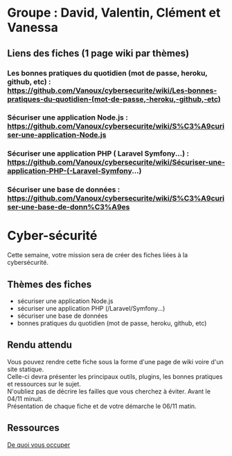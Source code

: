 # Groupe : David, Valentin, Clément et Vanessa

## Liens des fiches (1 page wiki par thèmes) 

### Les bonnes pratiques du quotidien (mot de passe, heroku, github, etc) : https://github.com/Vanoux/cybersecurite/wiki/Les-bonnes-pratiques-du-quotidien-(mot-de-passe,-heroku,-github,-etc)

### Sécuriser une application Node.js : https://github.com/Vanoux/cybersecurite/wiki/S%C3%A9curiser-une-application-Node.js

### Sécuriser une application PHP ( Laravel Symfony...) : https://github.com/Vanoux/cybersecurite/wiki/Sécuriser-une-application-PHP-(-Laravel-Symfony...)

### Sécuriser une base de données : https://github.com/Vanoux/cybersecurite/wiki/S%C3%A9curiser-une-base-de-donn%C3%A9es


# Cyber-sécurité
Cette semaine, votre mission sera de créer des fiches liées à la cybersécurité. 

## Thèmes des fiches
* sécuriser une application Node.js
* sécuriser une application PHP (/Laravel/Symfony...)
* sécuriser une base de données
* bonnes pratiques du quotidien (mot de passe, heroku, github, etc)

## Rendu attendu
Vous pouvez rendre cette fiche sous la forme d'une page de wiki voire d'un site statique.   
Celle-ci devra présenter les principaux outils, plugins, les bonnes pratiques et ressources sur le sujet.    
N'oubliez pas de décrire les failles que vous cherchez à éviter.
Avant le 04/11 minuit.   
Présentation de chaque fiche et de votre démarche le 06/11 matin.    

## Ressources
[De quoi vous occuper](https://github.com/ldevernay/cybersecurite/wiki/Ressources)
